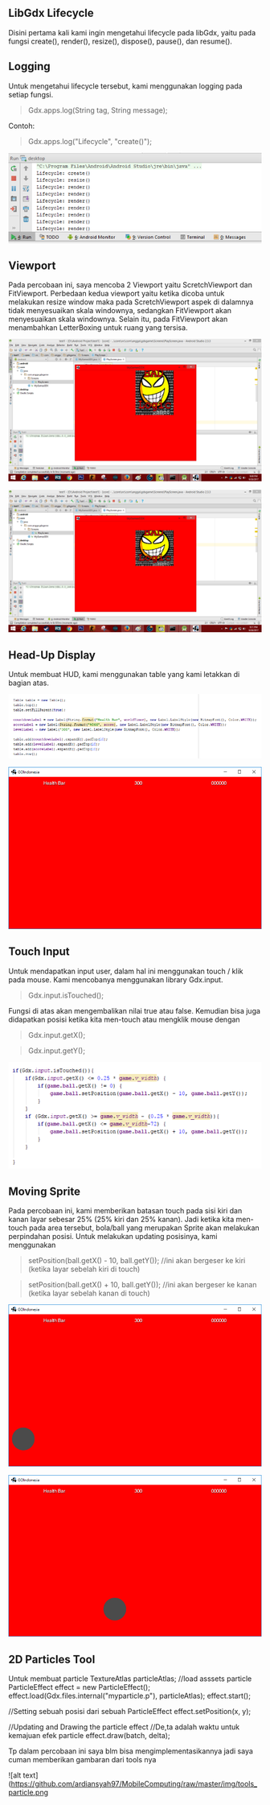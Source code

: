 ## LibGdx Lifecycle
Disini pertama kali kami ingin mengetahui lifecycle pada libGdx, yaitu pada fungsi create(), render(), resize(), dispose(), pause(), dan resume().

## Logging
Untuk mengetahui lifecycle tersebut, kami menggunakan logging pada setiap fungsi. 
> Gdx.apps.log(String tag, String message);

Contoh:

> Gdx.apps.log("Lifecycle", "create()");

![alt text](https://github.com/ardiansyah97/MobileComputing/raw/master/img/lifecycle.PNG "LibGDX Lifecycle")

## Viewport
Pada percobaan ini, saya mencoba 2 Viewport yaitu ScretchViewport dan FitViewport. Perbedaan kedua viewport yaitu ketika dicoba untuk melakukan resize window maka pada ScretchViewport aspek di dalamnya tidak menyesuaikan skala windownya, sedangkan FitViewport akan menyesuaikan skala windownya. Selain itu, pada FitViewport akan menambahkan LetterBoxing untuk ruang yang tersisa.

![alt text](https://github.com/ardiansyah97/MobileComputing/raw/master/img/scretch.png "Scretch Viewport")

![alt text](https://github.com/ardiansyah97/MobileComputing/raw/master/img/fit.png "Fit Viewport")

## Head-Up Display
Untuk membuat HUD, kami menggunakan table yang kami letakkan di bagian atas.

![alt text](https://github.com/ardiansyah97/MobileComputing/raw/master/img/table_top.png "Table")

![alt text](https://github.com/ardiansyah97/MobileComputing/raw/master/img/hud.png "HUD")

## Touch Input
Untuk mendapatkan input user, dalam hal ini menggunakan touch / klik pada mouse. Kami mencobanya menggunakan library Gdx.input. 
>Gdx.input.isTouched(); 

Fungsi di atas akan mengembalikan nilai true atau false. Kemudian bisa juga didapatkan posisi ketika kita men-touch atau mengklik mouse dengan
>Gdx.input.getX();

>Gdx.input.getY();

![alt text](https://github.com/ardiansyah97/MobileComputing/raw/master/img/input.png "Touch Input")

## Moving Sprite
Pada percobaan ini, kami memberikan batasan touch pada sisi kiri dan kanan layar sebesar 25% (25% kiri dan 25% kanan). Jadi ketika kita men-touch pada area tersebut, bola/ball yang merupakan Sprite akan melakukan perpindahan posisi. Untuk melakukan updating posisinya, kami menggunakan
>setPosition(ball.getX() - 10, ball.getY()); //ini akan bergeser ke kiri (ketika layar sebelah kiri di touch)

>setPosition(ball.getX() + 10, ball.getY()); //ini akan bergeser ke kanan (ketika layar sebelah kanan di touch)

![alt text](https://github.com/ardiansyah97/MobileComputing/raw/master/img/before_move.png "Before Clicked/Touched")

![alt text](https://github.com/ardiansyah97/MobileComputing/raw/master/img/move.png "After Clicked/Touched")

## 2D Particles Tool
Untuk membuat particle 
TextureAtlas particleAtlas; //load asssets particle
ParticleEffect effect = new ParticleEffect();
effect.load(Gdx.files.internal("myparticle.p"), particleAtlas);
effect.start();

//Setting sebuah posisi dari sebuah ParticleEffect
effect.setPosition(x, y);

//Updating and Drawing the particle effect
//De,ta adalah waktu untuk kemajuan efek particle 
effect.draw(batch, delta);

Tp dalam percobaan ini saya blm bisa mengimplementasikannya jadi saya cuman memberikan gambaran dari tools nya

![alt text](https://github.com/ardiansyah97/MobileComputing/raw/master/img/tools_particle.png